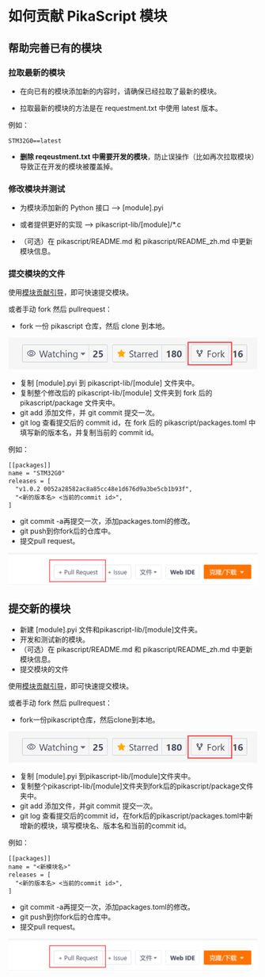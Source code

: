 # 如何贡献 PikaScript 模块
## 帮助完善已有的模块


### 拉取最新的模块

- 在向已有的模块添加新的内容时，请确保已经拉取了最新的模块。

- 拉取最新的模块的方法是在 requestment.txt 中使用 latest 版本。

例如：
```
STM32G0==latest
```

- **删除 reqeustment.txt 中需要开发的模块**，防止误操作（比如再次拉取模块）导致正在开发的模块被覆盖掉。
### 修改模块并测试

- 为模块添加新的 Python 接口 --> [module].pyi
- 或者提供更好的实现 --> pikascript-lib/[module]/*.c

- （可选）在 pikascript/README.md 和 pikascript/README_zh.md 中更新模块信息。

### 提交模块的文件

使用[模块贡献引导](http://pikascript.com/contribute.html)，即可快速提交模块。

或者手动 fork 然后 pullrequest：

   - fork 一份 pikascript 仓库，然后 clone 到本地。

![](assets/1638664526181-09b00c29-fc72-429a-bb99-3f009eae141e.png)

   - 复制 [module].pyi 到 pikascript-lib/[module] 文件夹中。
   - 复制整个修改后的 pikascript-lib/[module] 文件夹到 fork 后的 pikascript/package 文件夹中。
   - git add 添加文件，并 git commit 提交一次。
   - git log 查看提交后的 commit id，在 fork 后的 pikascript/packages.toml 中填写新的版本名，并复制当前的 commit id。

例如：

```
[[packages]]
name = "STM32G0"
releases = [
  "v1.0.2 0052a28582ac8a85cc48e1d676d9a3be5cb1b93f",
  "<新的版本名> <当前的commit id>",
]
```

   - git commit -a再提交一次，添加packages.toml的修改。
   - git push到你fork后的仓库中。
   - 提交pull request。

![](assets/1638664500423-e4ad59fa-e476-48f0-b7ec-89f98eb70e6c.png)
## 提交新的模块

- 新建 [module].pyi 文件和pikascript-lib/[module]文件夹。
- 开发和测试新的模块。
- （可选）在 pikascript/README.md 和 pikascript/README_zh.md 中更新模块信息。
- 提交模块的文件

使用[模块贡献引导](http://pikascript.com/contribute.html)，即可快速提交模块。

或者手动 fork 然后 pullrequest：

   - fork一份pikascript仓库，然后clone到本地。

![](assets/1638664526181-09b00c29-fc72-429a-bb99-3f009eae141e.png)

   - 复制 [module].pyi 到pikascript-lib/[module]文件夹中。
   - 复制整个pikascript-lib/[module]文件夹到fork后的pikascript/package文件夹中。
   - git add 添加文件，并git commit 提交一次。
   - git log 查看提交后的commit id，在fork后的pikascript/packages.toml中新增新的模块，填写模块名、版本名和当前的commit id。

例如：

```
[[packages]]
name = "<新模块名>"
releases = [
  "<新的版本名> <当前的commit id>",
]
```

   - git commit -a再提交一次，添加packages.toml的修改。
   - git push到你fork后的仓库中。
   - 提交pull request。

![](assets/1638664500423-e4ad59fa-e476-48f0-b7ec-89f98eb70e6c.png)

